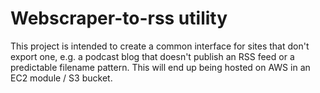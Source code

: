 # Webscraper-to-rss utility

This project is intended to create a common interface for sites that don't export one, e.g. a podcast blog that doesn't publish an RSS feed or a predictable filename pattern. This will end up being hosted on AWS in an EC2 module / S3 bucket.
